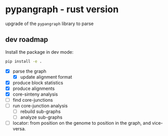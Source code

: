 # pypangraph - rust version

upgrade of the `pypangraph` library to parse

## dev roadmap

Install the package in dev mode:

```bash
pip install -e .
```

- [x] parse the graph
  - [x] update alignment format
- [x] produce block statistics
- [x] produce alignments
- [x] core-sinteny analysis
- [ ] find core-junctions
- [ ] run core-junction analysis
  - [ ] rebuild sub-graphs
  - [ ] analyze sub-graphs
- [ ] locator: from position on the genome to position in the graph, and vice-versa.